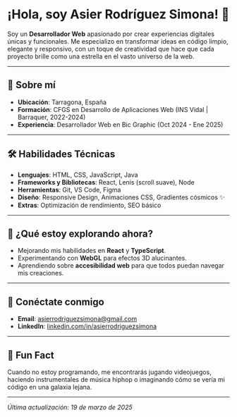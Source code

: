 # ¡Hola, soy Asier Rodríguez Simona! 🚀

Soy un **Desarrollador Web** apasionado por crear experiencias digitales únicas y funcionales. Me especializo en transformar ideas en código limpio, elegante y responsivo, con un toque de creatividad que hace que cada proyecto brille como una estrella en el vasto universo de la web.

---

## 🌌 Sobre mí

- **Ubicación**: Tarragona, España
- **Formación**: CFGS en Desarrollo de Aplicaciones Web (INS Vidal | Barraquer, 2022-2024)
- **Experiencia**: Desarrollador Web en Bic Graphic (Oct 2024 - Ene 2025)
  
---

## 🛠️ Habilidades Técnicas

- **Lenguajes**: HTML, CSS, JavaScript, Java
- **Frameworks y Bibliotecas**: React, Lenis (scroll suave), Node
- **Herramientas**: Git, VS Code, Figma
- **Diseño**: Responsive Design, Animaciones CSS, Gradientes cósmicos ✨
- **Extras**: Optimización de rendimiento, SEO básico

---

## 📡 ¿Qué estoy explorando ahora?

- Mejorando mis habilidades en **React** y **TypeScript**.
- Experimentando con **WebGL** para efectos 3D alucinantes.
- Aprendiendo sobre **accesibilidad web** para que todos puedan navegar mis creaciones.

---

## 💬 Conéctate conmigo

- **Email**: [asierrodriguezsimona@gmail.com](mailto:asierrodriguezsimona@gmail.com)
- **LinkedIn**: [linkedin.com/in/asierrodriguezsimona](#)

---

## 🌟 Fun Fact

Cuando no estoy programando, me encontrarás jugando videojuegos, haciendo instrumentales de música hiphop o imaginando cómo se vería mi código en una galaxia lejana.

---

*Última actualización: 19 de marzo de 2025*
